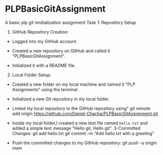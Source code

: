 # PLPBasicGitAssignment
A basic plp git innitialization assignment
Task 1: Repository Setup

1. GitHub Repository Creation:

  - Logged into my GitHub account.

  - Created a new repository on GitHub and called it "PLPBasicGitAssignment".

  - Initialized it with a README file.

2. Local Folder Setup:

  - Created a new folder on my  local machine and named it "PLP Assignments" using the terminal.

  - Initialized a new Git repository in my local folder.

  - Linked my  local repository to the GitHub repository using"
    git remote add origin https://github.com/Daniel-Chacha/PLPBasicGitAssignment.git

  - Inside my local folder,I  created a new text file named `hello.txt` and added a simple text message  "Hello git, Hello git".
3-Committed Changes:
   git add hello.txt
   git commit -m "Add hello.txt with a greeting"
  - Push the committed changes to my GitHub repository:
   git push -u origin main


